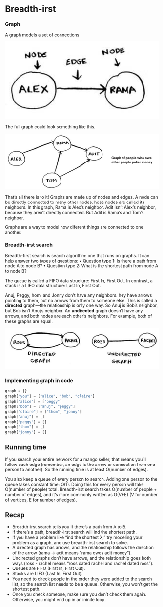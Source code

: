 # Breadth-irst 
### Graph
A graph models a set of connections

![simple-graph](../shared/images/06-simple-graph.png)

The full graph could look something like this.

![simple-graph](../shared/images/06-simple-graph-2.png)

That’s all there is to it! Graphs are made up of nodes and edges. A node can be directly connected to many other nodes. hose nodes are called its neighbors. In this graph, Rama is Alex’s neighbor. Adit isn’t Alex’s neighbor, because they aren’t directly connected. But Adit is Rama’s and Tom’s neighbor.

Graphs are a way to model how diferent things are connected to one another. 


### Breadth-irst search

Breadth-first search is search algorithm: one that runs on graphs. It can help answer two types of questions:
• Question type 1: Is there a path from node A to node B?
• Question type 2: What is the shortest path from node A to node B?

The queue is called a FIFO data structure: First In, First Out. In contrast, a stack is a LIFO data structure: Last In, First Out.


Anuj, Peggy, hom, and Jonny don’t have any neighbors. hey have arrows pointing to them, but no arrows from them to someone else. This is called a **directed** graph—the relationship is only one way. So Anuj is Bob’s neighbor, but Bob isn’t Anuj’s neighbor. An **undirected** graph doesn’t have any arrows, and both nodes are each other’s neighbors. For example, both of these graphs are equal.

![directed-undirected-graph](../shared/images/06-directed-undirected-graph.png)

### Implementing graph in code

```python
graph = {}
graph["you"] = ["alice", "bob", "claire"]
graph["alice"] = ["peggy"] 
graph["bob"] = ["anuj", "peggy"] 
graph["claire"] = ["thom", "jonny"] 
graph["anuj"] = []
graph["peggy"] = []
graph["thom"] = []
graph["jonny"] = []
```


## Running time
If you search your entire network for a mango seller, that means you’ll follow each edge (remember, an edge is the arrow or connection from one person to another). So the running time is at least O(number of edges).

You also keep a queue of every person to search. Adding one person to the queue takes constant time: O(1). Doing this for every person will take O(number of people) total. Breadth-irst search takes O(number of people + number of edges), and it’s more commonly written as O(V+E) (V for number of vertices, E for number of edges).



## Recap
- Breadth-irst search tells you if there’s a path from A to B.
- If there’s a path, breadth-irst search will ind the shortest path.
- If you have a problem like “ind the shortest X,” try modeling your problem as a graph, and use breadth-irst search to solve.
- A directed graph has arrows, and the relationship follows the direction of the arrow (rama -> adit means “rama owes adit money”).
- Undirected graphs don’t have arrows, and the relationship goes both ways (ross - rachel means “ross dated rachel and rachel dated ross”).
- Queues are FIFO (First In, First Out).
- Stacks are LIFO (Last In, First Out).
- You need to check people in the order they were added to the search list, so the search list needs to be a queue. Otherwise, you won’t get the shortest path.
- Once you check someone, make sure you don’t check them again. Otherwise, you might end up in an ininite loop.
